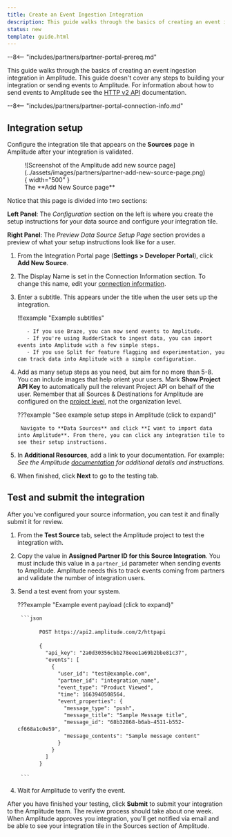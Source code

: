 ```yaml
---
title: Create an Event Ingestion Integration
description: This guide walks through the basics of creating an event ingestion integration with Amplitude. 
status: new
template: guide.html
---
```


--8<-- "includes/partners/partner-portal-prereq.md"

This guide walks through the basics of creating an event ingestion integration in Amplitude. This guide doesn't cover any steps to building your integration or sending events to Amplitude. For information about how to send events to Amplitude see the [HTTP v2 API](../analytics/apis/http-v2-api) documentation.

--8<-- "includes/partners/partner-portal-connection-info.md"

## Integration setup

Configure the integration tile that appears on the **Sources** page in Amplitude after your integration is validated.

<figure markdown>
![Screenshot of the Amplitude add new source page](../assets/images/partners/partner-add-new-source-page.png){ width="500" }
  <figcaption>The **Add New Source page**</figcaption>
</figure>

Notice that this page is divided into two sections:

**Left Panel**: The *Configuration* section on the left is where you create the setup instructions for your data source and configure your integration tile.

**Right Panel**: The *Preview Data Source Setup Page* section provides a preview of what your setup instructions look like for a user.

1. From the Integration Portal page (**Settings > Developer Portal**), click **Add New Source**.
2. The Display Name is set in the Connection Information section. To change this name, edit your [connection information](#connection-information).
3. Enter a subtitle. This appears under the title when the user sets up the integration. 

    !!!example "Example subtitles"
        
          - If you use Braze, you can now send events to Amplitude.
          - If you're using RudderStack to ingest data, you can import events into Amplitude with a few simple steps.
          - If you use Split for feature flagging and experimentation, you can track data into Amplitude with a simple configuration.

4. Add as many setup steps as you need, but aim for no more than 5-8. You can include images that help orient your users. Mark **Show Project API Key** to automatically pull the relevant Project API on behalf of the user. Remember that all Sources & Destinations for Amplitude are configured on the [project level](https://help.amplitude.com/hc/en-us/articles/360058073772-Create-and-manage-organizations-and-projects), not the organization level.

    ???example "See example setup steps in Amplitude (click to expand)"

        Navigate to **Data Sources** and click **I want to import data into Amplitude**. From there, you can click any integration tile to see their setup instructions.
  
5. In **Additional Resources**, add a link to your documentation. For example: *See the Amplitude [documentation](docs.developers.amplitude.com) for additional details and instructions.*
6. When finished, click **Next** to go to the testing tab.

## Test and submit the integration

After you've configured your source information, you can test it and finally submit it for review.

1. From the **Test Source** tab, select the Amplitude project to test the integration with.
2. Copy the value in **Assigned Partner ID for this Source Integration**. You must include this value in a `partner_id` parameter when sending events to Amplitude. Amplitude needs this to track events coming from partners and validate the number of integration users.
3. Send a test event from your system.

    ???example "Example event payload (click to expand)"

        ```json

              POST https://api2.amplitude.com/2/httpapi

              {
                "api_key": "2a0d30356cbb278eee1a69b2bbe81c37",
                "events": [
                  {
                    "user_id": "test@example.com",
                    "partner_id": "integration_name",
                    "event_type": "Product Viewed",
                    "time": 1663940508564,
                    "event_properties": {
                      "message_type": "push",
                      "message_title": "Sample Message title",
                      "message_id": "68b32868-b6ab-4511-b552-cf668a1c0e59",
                      "message_contents": "Sample message content"
                    }
                  }
                ]
              }

        ```

4. Wait for Amplitude to verify the event. 

After you have finished your testing, click **Submit** to submit your integration to the Amplitude team. The review process should take about one week. When Amplitude approves you integration, you'll get notified via email and be able to see your integration tile in the Sources section of Amplitude.